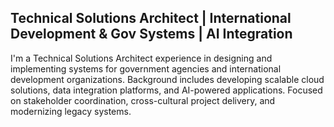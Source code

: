 ## Technical Solutions Architect | International Development & Gov Systems | AI Integration
I'm a Technical Solutions Architect experience in designing and implementing systems for government agencies and international development organizations. Background includes developing scalable cloud solutions, data integration platforms, and AI-powered applications. Focused on stakeholder coordination, cross-cultural project delivery, and modernizing legacy systems.
